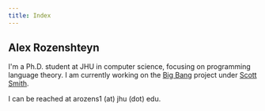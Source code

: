 ```yaml
---
title: Index
---
```



## Alex Rozenshteyn

I'm a Ph.D. student at JHU in computer science, focusing on programming language theory. I am currently working on the [Big Bang](https://pl.cs.jhu.edu/big-bang/) project under [Scott Smith](http://www.cs.jhu.edu/~scott/).

I can be reached at arozens1 (at) jhu (dot) edu.